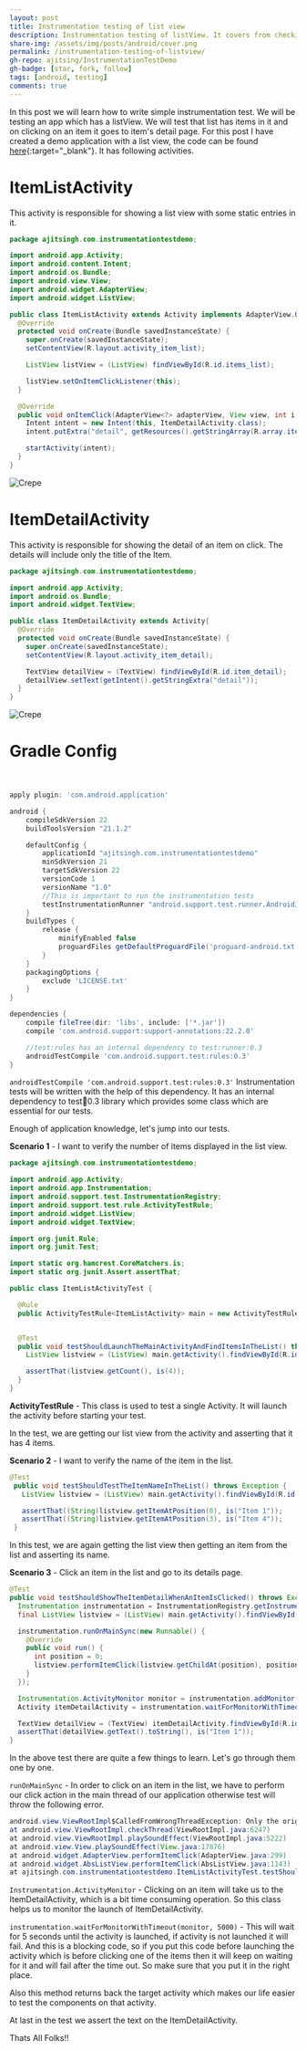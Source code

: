 ```yaml
---
layout: post
title: Instrumentation testing of list view
description: Instrumentation testing of listView. It covers from checking the size of the list to clicking an item and viewing its details
share-img: /assets/img/posts/android/cover.png
permalink: /instrumentation-testing-of-listview/
gh-repo: ajitsing/InstrumentationTestDemo
gh-badge: [star, fork, follow]
tags: [android, testing]
comments: true
---
```


In this post we will learn how to write simple instrumentation test. We will be testing an app which has a listView. We will test that list has items in it and on clicking on an item it goes to item's detail page. For this post I have created a demo application with a list view, the code can be found [here](https://github.com/ajitsing/InstrumentationTestDemo){:target="_blank"}. It has following activities.

# ItemListActivity

This activity is responsible for showing a list view with some static entries in it.

```java
package ajitsingh.com.instrumentationtestdemo;

import android.app.Activity;
import android.content.Intent;
import android.os.Bundle;
import android.view.View;
import android.widget.AdapterView;
import android.widget.ListView;

public class ItemListActivity extends Activity implements AdapterView.OnItemClickListener {
  @Override
  protected void onCreate(Bundle savedInstanceState) {
    super.onCreate(savedInstanceState);
    setContentView(R.layout.activity_item_list);

    ListView listView = (ListView) findViewById(R.id.items_list);

    listView.setOnItemClickListener(this);
  }

  @Override
  public void onItemClick(AdapterView<?> adapterView, View view, int i, long l) {
    Intent intent = new Intent(this, ItemDetailActivity.class);
    intent.putExtra("detail", getResources().getStringArray(R.array.items)[i]);

    startActivity(intent);
  }
}
```

![Crepe](/assets/img/posts/android_instrumentation_testing/android_instrumentation_testing_1.png)

# ItemDetailActivity

This activity is responsible for showing the detail of an item on click. The details will include only the title of the Item.

```java
package ajitsingh.com.instrumentationtestdemo;

import android.app.Activity;
import android.os.Bundle;
import android.widget.TextView;

public class ItemDetailActivity extends Activity{
  @Override
  protected void onCreate(Bundle savedInstanceState) {
    super.onCreate(savedInstanceState);
    setContentView(R.layout.activity_item_detail);

    TextView detailView = (TextView) findViewById(R.id.item_detail);
    detailView.setText(getIntent().getStringExtra("detail"));
  }
}
```

![Crepe](/assets/img/posts/android_instrumentation_testing/android_instrumentation_testing_2.png)

# Gradle Config<br><br>

```groovy
apply plugin: 'com.android.application'

android {
    compileSdkVersion 22
    buildToolsVersion "21.1.2"

    defaultConfig {
        applicationId "ajitsingh.com.instrumentationtestdemo"
        minSdkVersion 21
        targetSdkVersion 22
        versionCode 1
        versionName "1.0"
        //This is important to run the instrumentation tests
        testInstrumentationRunner "android.support.test.runner.AndroidJUnitRunner"
    }
    buildTypes {
        release {
            minifyEnabled false
            proguardFiles getDefaultProguardFile('proguard-android.txt'),'proguard-rules.pro'
        }
    }
    packagingOptions {
        exclude 'LICENSE.txt'
    }
}

dependencies {
    compile fileTree(dir: 'libs', include: ['*.jar'])
    compile 'com.android.support:support-annotations:22.2.0'

    //test:rules has an internal dependency to test:runner:0.3
    androidTestCompile 'com.android.support.test:rules:0.3'
}
```

`androidTestCompile 'com.android.support.test:rules:0.3'` Instrumentation tests will be written with the help of this dependency. It has an internal dependency to test:runner:0.3 library which provides some class which are essential for our tests.

Enough of application knowledge, let's jump into our tests.

**Scenario 1** - I want to verify the number of items displayed in the list view.

```java
package ajitsingh.com.instrumentationtestdemo;

import android.app.Activity;
import android.app.Instrumentation;
import android.support.test.InstrumentationRegistry;
import android.support.test.rule.ActivityTestRule;
import android.widget.ListView;
import android.widget.TextView;

import org.junit.Rule;
import org.junit.Test;

import static org.hamcrest.CoreMatchers.is;
import static org.junit.Assert.assertThat;

public class ItemListActivityTest {

  @Rule
  public ActivityTestRule<ItemListActivity> main = new ActivityTestRule<ItemListActivity>(ItemListActivity.class);


  @Test
  public void testShouldLaunchTheMainActivityAndFindItemsInTheList() throws Exception {
    ListView listview = (ListView) main.getActivity().findViewById(R.id.items_list);

    assertThat(listview.getCount(), is(4));
  }
}
```

**ActivityTestRule** - This class is used to test a single Activity. It will launch the activity before starting your test.

In the test, we are getting our list view from the activity and asserting that it has 4 items.

**Scenario 2** - I want to verify the name of the item in the list.

```java
@Test
 public void testShouldTestTheItemNameInTheList() throws Exception {
   ListView listview = (ListView) main.getActivity().findViewById(R.id.items_list);

   assertThat((String)listview.getItemAtPosition(0), is("Item 1"));
   assertThat((String)listview.getItemAtPosition(3), is("Item 4"));
 }
```

In this test, we are again getting the list view then getting an item from the list and asserting its name.

**Scenario 3** - Click an item in the list and go to its details page.

```java
@Test
public void testShouldShowTheItemDetailWhenAnItemIsClicked() throws Exception {
  Instrumentation instrumentation = InstrumentationRegistry.getInstrumentation();
  final ListView listview = (ListView) main.getActivity().findViewById(R.id.items_list);

  instrumentation.runOnMainSync(new Runnable() {
    @Override
    public void run() {
      int position = 0;
      listview.performItemClick(listview.getChildAt(position), position, listview.getAdapter().getItemId(position));
    }
  });

  Instrumentation.ActivityMonitor monitor = instrumentation.addMonitor(ItemDetailActivity.class.getName(), null, false);
  Activity itemDetailActivity = instrumentation.waitForMonitorWithTimeout(monitor, 5000);

  TextView detailView = (TextView) itemDetailActivity.findViewById(R.id.item_detail);
  assertThat(detailView.getText().toString(), is("Item 1"));
}
```

In the above test there are quite a few things to learn. Let's go through them one by one.

`runOnMainSync` - In order to click on an item in the list, we have to perform our click action in the main thread of our application otherwise test will throw the following error.

```java
android.view.ViewRootImpl$CalledFromWrongThreadException: Only the original thread that created a view hierarchy can touch its views.
at android.view.ViewRootImpl.checkThread(ViewRootImpl.java:6247)
at android.view.ViewRootImpl.playSoundEffect(ViewRootImpl.java:5222)
at android.view.View.playSoundEffect(View.java:17876)
at android.widget.AdapterView.performItemClick(AdapterView.java:299)
at android.widget.AbsListView.performItemClick(AbsListView.java:1143)
at ajitsingh.com.instrumentationtestdemo.ItemListActivityTest.testShouldShowTheItemDetailWhenAnItemIsClicked
```

`Instrumentation.ActivityMonitor` - Clicking on an item will take us to the ItemDetailActivity, which is a bit time consuming operation. So this class helps us to monitor the launch of ItemDetailActivity.

`instrumentation.waitForMonitorWithTimeout(monitor, 5000)` - This will wait for 5 seconds until the activity is launched, if activity is not launched it will fail. And this is a blocking code, so if you put this code before launching the activity which is before clicking one of the items then it will keep on waiting for it and will fail after the time out. So make sure that you put it in the right place.

Also this method returns back the target activity which makes our life easier to test the components on that activity.

At last in the test we assert the text on the ItemDetailActivity.

Thats All Folks!!



